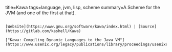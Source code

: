 title=Kawa
tags=language, jvm, lisp, scheme
summary=A Scheme for the JVM (and one of the first at that).
~~~~~~

[Website](https://www.gnu.org/software/kawa/index.html) | [Source](https://gitlab.com/kashell/Kawa)

["Kawa: Compiling Dynamic Languages to the Java VM"](https://www.usenix.org/legacy/publications/library/proceedings/usenix98/freenix/bothner.pdf)

